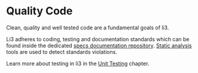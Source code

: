 # Quality Code

Clean, quality and well tested code are a fundamental goals of li3.

Li3 adheres to coding, testing and documentation standards which can be found inside the
dedicated [specs documentation repository](/docs/specs/latest:1.x). [Static analysis](analysis) 
tools are used to detect standards violations. 

Learn more about testing in li3 in the [Unit Testing](testing) chapter.




